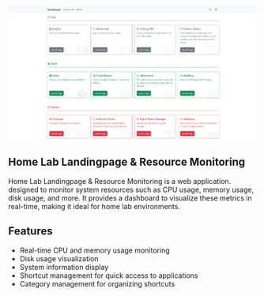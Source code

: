 <p align="center">
    <img src="./docs/lab-visor.png" />
</p>

## Home Lab Landingpage & Resource Monitoring
Home Lab Landingpage & Resource Monitoring is a web application. designed to monitor system resources such as CPU usage, memory usage, disk usage, and more. It provides a dashboard to visualize these metrics in real-time, making it ideal for home lab environments.

## Features
- Real-time CPU and memory usage monitoring
- Disk usage visualization
- System information display
- Shortcut management for quick access to applications
- Category management for organizing shortcuts